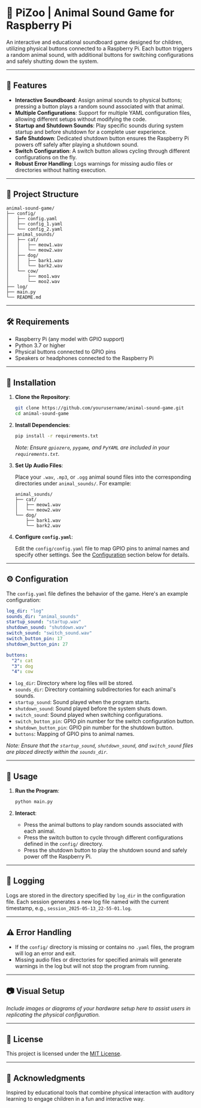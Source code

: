 # 🐾 PiZoo | Animal Sound Game for Raspberry Pi

An interactive and educational soundboard game designed for children, utilizing physical buttons connected to a Raspberry Pi. Each button triggers a random animal sound, with additional buttons for switching configurations and safely shutting down the system.

---

## 🎯 Features

- **Interactive Soundboard**: Assign animal sounds to physical buttons; pressing a button plays a random sound associated with that animal.
- **Multiple Configurations**: Support for multiple YAML configuration files, allowing different setups without modifying the code.
- **Startup and Shutdown Sounds**: Play specific sounds during system startup and before shutdown for a complete user experience.
- **Safe Shutdown**: Dedicated shutdown button ensures the Raspberry Pi powers off safely after playing a shutdown sound.
- **Switch Configuration**: A switch button allows cycling through different configurations on the fly.
- **Robust Error Handling**: Logs warnings for missing audio files or directories without halting execution.

---

## 📁 Project Structure

```
animal-sound-game/
├── config/
│   ├── config.yaml
│   ├── config_1.yaml
│   └── config_2.yaml
├── animal_sounds/
│   ├── cat/
│   │   ├── meow1.wav
│   │   └── meow2.wav
│   ├── dog/
│   │   ├── bark1.wav
│   │   └── bark2.wav
│   └── cow/
│       ├── moo1.wav
│       └── moo2.wav
├── log/
├── main.py
└── README.md
```

---

## 🛠️ Requirements

- Raspberry Pi (any model with GPIO support)
- Python 3.7 or higher
- Physical buttons connected to GPIO pins
- Speakers or headphones connected to the Raspberry Pi

---

## 🐍 Installation

1. **Clone the Repository**:

   ```bash
   git clone https://github.com/yourusername/animal-sound-game.git
   cd animal-sound-game
   ```

2. **Install Dependencies**:

   ```bash
   pip install -r requirements.txt
   ```

   *Note: Ensure `gpiozero`, `pygame`, and `PyYAML` are included in your `requirements.txt`.*

3. **Set Up Audio Files**:

   Place your `.wav`, `.mp3`, or `.ogg` animal sound files into the corresponding directories under `animal_sounds/`. For example:

   ```
   animal_sounds/
   ├── cat/
   │   ├── meow1.wav
   │   └── meow2.wav
   └── dog/
       ├── bark1.wav
       └── bark2.wav
   ```

4. **Configure `config.yaml`**:

   Edit the `config/config.yaml` file to map GPIO pins to animal names and specify other settings. See the [Configuration](#gear-configuration) section below for details.

---

## ⚙️ Configuration

The `config.yaml` file defines the behavior of the game. Here's an example configuration:

```yaml
log_dir: "log"
sounds_dir: "animal_sounds"
startup_sound: "startup.wav"
shutdown_sound: "shutdown.wav"
switch_sound: "switch_sound.wav"
switch_button_pin: 17
shutdown_button_pin: 27

buttons:
  "2": cat
  "3": dog
  "4": cow
```

- `log_dir`: Directory where log files will be stored.
- `sounds_dir`: Directory containing subdirectories for each animal's sounds.
- `startup_sound`: Sound played when the program starts.
- `shutdown_sound`: Sound played before the system shuts down.
- `switch_sound`: Sound played when switching configurations.
- `switch_button_pin`: GPIO pin number for the switch configuration button.
- `shutdown_button_pin`: GPIO pin number for the shutdown button.
- `buttons`: Mapping of GPIO pins to animal names.

*Note: Ensure that the `startup_sound`, `shutdown_sound`, and `switch_sound` files are placed directly within the `sounds_dir`.*

---

## 🚀 Usage

1. **Run the Program**:

   ```bash
   python main.py
   ```

2. **Interact**:

   - Press the animal buttons to play random sounds associated with each animal.
   - Press the switch button to cycle through different configurations defined in the `config/` directory.
   - Press the shutdown button to play the shutdown sound and safely power off the Raspberry Pi.

---

## 📝 Logging

Logs are stored in the directory specified by `log_dir` in the configuration file. Each session generates a new log file named with the current timestamp, e.g., `session_2025-05-13_22-55-01.log`.

---

## ⚠️ Error Handling

- If the `config/` directory is missing or contains no `.yaml` files, the program will log an error and exit.
- Missing audio files or directories for specified animals will generate warnings in the log but will not stop the program from running.

---

## 📷 Visual Setup

*Include images or diagrams of your hardware setup here to assist users in replicating the physical configuration.*

---

## 📄 License

This project is licensed under the [MIT License](LICENSE).

---

## 🙏 Acknowledgments

Inspired by educational tools that combine physical interaction with auditory learning to engage children in a fun and interactive way.

